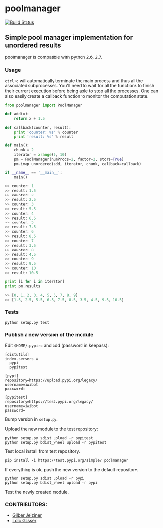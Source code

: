 poolmanager
===========

[![Build Status](https://travis-ci.org/geoadmin/lib-poolmanager.svg?branch=master)](https://travis-ci.org/geoadmin/lib-poolmanager)

## Simple pool manager implementation for unordered results

poolmanager is compatible with python 2.6, 2.7.

### Usage

`ctrl+c` will automatically terminate the main process and
thus all the associated subprocesses. You'll need to wait for all the
functions to finish their current execution before being able to stop
all the processes. One can also easily create a callback function to monitor
the computation state.


```python
from poolmanager import PoolManager

def add(x):
    return x + 1.5

def callback(counter, result):
    print 'counter: %s' % counter
    print 'result: %s' % result

def main():
    chunk = 2
    iterator = xrange(0, 10)
    pm = PoolManager(numProcs=2, factor=2, store=True)
    pm.imap_unordered(add, iterator, chunk, callback=callback)

if __name__ == '__main__':
    main()

>> counter: 1
>> result: 1.5
>> counter: 2
>> result: 2.5
>> counter: 3
>> result: 5.5
>> counter: 4
>> result: 6.5
>> counter: 5
>> result: 7.5
>> counter: 6
>> result: 8.5
>> counter: 7
>> result: 3.5
>> counter: 8
>> result: 4.5
>> counter: 9
>> result: 9.5
>> counter: 10
>> result: 10.5

print [i for i in iterator]
print pm.results

>> [0, 1, 2, 3, 4, 5, 6, 7, 8, 9]
>> [1.5, 2.5, 5.5, 6.5, 7.5, 8.5, 3.5, 4.5, 9.5, 10.5]

```

### Tests

```
python setup.py test
```

### Publish a new version of the module

Edit `$HOME/.pypirc` and add (password in keepass):

```
[distutils]
index-servers =
  pypi
  pypitest

[pypi]
repository=https://upload.pypi.org/legacy/
username=iwibot
password=

[pypitest]
repository=https://test.pypi.org/legacy/
username=iwibot
password=
```

Bump version in `setup.py`.

Upload the new module to the test repository:

```
python setup.py sdist upload -r pypitest
python setup.py bdist_wheel upload -r pypitest
```

Test local install from test repository.

```
pip install -i https://test.pypi.org/simple/ poolmanager
```

If everything is ok, push the new version to the default repository.

```
python setup.py sdist upload -r pypi
python setup.py bdist_wheel upload -r pypi
```

Test the newly created module.

### CONTRIBUTORS:

- [Gilber Jeiziner](https://github.com/gjn)
- [Loïc Gasser](https://github.com/loicgasser)
